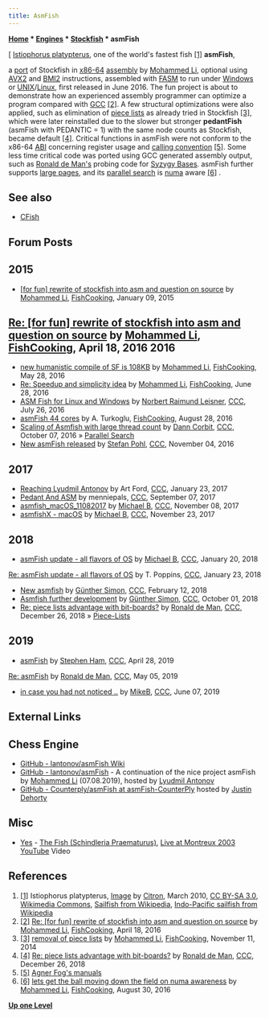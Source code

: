 ```yaml
---
title: AsmFish
---
```

**[Home](Home "Home") * [Engines](Engines "Engines") * [Stockfish](Stockfish "Stockfish") * asmFish**

\[ [Istiophorus platypterus](https://en.wikipedia.org/wiki/Indo-Pacific_sailfish), one of the world's fastest fish <a id="cite-note-1" href="#cite-ref-1">[1]</a>
**asmFish**,

a [port](Stockfish#ports "Stockfish") of Stockfish in [x86-64](X86-64 "X86-64") [assembly](Assembly "Assembly") by [Mohammed Li](index.php?title=Mohammed_Li&action=edit&redlink=1 "Mohammed Li (page does not exist)"), optional using [AVX2](AVX2 "AVX2") and [BMI2](BMI2 "BMI2") instructions, assembled with [FASM](https://en.wikipedia.org/wiki/FASM) to run under [Windows](Windows "Windows") or [UNIX](Unix "Unix")/[Linux](Linux "Linux"), first released in June 2016. The fun project is about to demonstrate how an experienced assembly programmer can optimize a program compared with [GCC](https://en.wikipedia.org/wiki/GNU_Compiler_Collection) <a id="cite-note-2" href="#cite-ref-2">[2]</a>. A few structural optimizations were also applied, such as elimination of [piece lists](Piece-Lists "Piece-Lists") as already tried in Stockfish <a id="cite-note-3" href="#cite-ref-3">[3]</a>, which were later reinstalled due to the slower but stronger **pedantFish** (asmFish with PEDANTIC = 1) with the same node counts as Stockfish, became default <a id="cite-note-4" href="#cite-ref-4">[4]</a>. Critical functions in asmFish were not conform to the x86-64 [ABI](https://en.wikipedia.org/wiki/Application_binary_interface) concerning register usage and [calling convention](https://en.wikipedia.org/wiki/Calling_convention) <a id="cite-note-5" href="#cite-ref-5">[5]</a>. Some less time critical code was ported using GCC generated assembly output, such as [Ronald de Man's](Ronald_de_Man "Ronald de Man") probing code for [Syzygy Bases](Syzygy_Bases "Syzygy Bases"). asmFish further supports [large pages](Memory#HugePages "Memory"), and its [parallel search](Parallel_Search "Parallel Search") is [numa](NUMA "NUMA") aware <a id="cite-note-6" href="#cite-ref-6">[6]</a> .

## See also

- [CFish](CFish "CFish")

## Forum Posts

## 2015

- [\[for fun\] rewrite of stockfish into asm and question on source](https://groups.google.com/d/msg/fishcooking/HKIYwO6pF-s/-DOONSK5F-IJ) by [Mohammed Li](index.php?title=Mohammed_Li&action=edit&redlink=1 "Mohammed Li (page does not exist)"), [FishCooking](Computer_Chess_Forums "Computer Chess Forums"), January 09, 2015

## [Re: \[for fun\] rewrite of stockfish into asm and question on source](https://groups.google.com/d/msg/fishcooking/HKIYwO6pF-s/p9t48jDZBAAJ) by [Mohammed Li](index.php?title=Mohammed_Li&action=edit&redlink=1 "Mohammed Li (page does not exist)"), [FishCooking](Computer_Chess_Forums "Computer Chess Forums"), April 18, 2016 2016

- [new humanistic compile of SF is 108KB](https://groups.google.com/d/msg/fishcooking/z2sd39wrUvw/j5RpSXGmBAAJ) by [Mohammed Li](index.php?title=Mohammed_Li&action=edit&redlink=1 "Mohammed Li (page does not exist)"), [FishCooking](Computer_Chess_Forums "Computer Chess Forums"), May 28, 2016
- [Re: Speedup and simplicity idea](https://groups.google.com/d/msg/fishcooking/_haJ_5DYm0w/w38-PxBlBgAJ) by [Mohammed Li](index.php?title=Mohammed_Li&action=edit&redlink=1 "Mohammed Li (page does not exist)"), [FishCooking](Computer_Chess_Forums "Computer Chess Forums"), June 28, 2016
- [ASM Fish for Linux and Windows](http://www.talkchess.com/forum/viewtopic.php?t=60945) by [Norbert Raimund Leisner](Norbert_Raimund_Leisner "Norbert Raimund Leisner"), [CCC](CCC "CCC"), July 26, 2016
- [asmFish 44 cores](https://groups.google.com/d/msg/fishcooking/dRYrmi0QTpo/3aSdxHdrEQAJ) by A. Turkoglu, [FishCooking](Computer_Chess_Forums "Computer Chess Forums"), August 28, 2016
- [Scaling of Asmfish with large thread count](http://www.talkchess.com/forum/viewtopic.php?t=61639) by [Dann Corbit](Dann_Corbit "Dann Corbit"), [CCC](CCC "CCC"), October 07, 2016 » [Parallel Search](Parallel_Search "Parallel Search")
- [New asmFish released](http://www.talkchess.com/forum/viewtopic.php?t=61961) by [Stefan Pohl](index.php?title=Stefan_Pohl&action=edit&redlink=1 "Stefan Pohl (page does not exist)"), [CCC](CCC "CCC"), November 04, 2016

## 2017

- [Reaching Lyudmil Antonov](http://www.talkchess.com/forum/viewtopic.php?t=62906) by Art Ford, [CCC](CCC "CCC"), January 23, 2017
- [Pedant And ASM](http://www.talkchess.com/forum3/viewtopic.php?f=2&t=65099) by menniepals, [CCC](CCC "CCC"), September 07, 2017
- [asmfish_macOS_11082017](http://www.talkchess.com/forum/viewtopic.php?t=65671) by [Michael B](Michael_Byrne "Michael Byrne"), [CCC](CCC "CCC"), November 08, 2017
- [asmfishX - macOS](http://www.talkchess.com/forum3/viewtopic.php?f=2&t=65797) by [Michael B](Michael_Byrne "Michael Byrne"), [CCC](CCC "CCC"), November 23, 2017

## 2018

- [asmFish update - all flavors of OS](http://www.talkchess.com/forum/viewtopic.php?t=66373) by [Michael B](Michael_Byrne "Michael Byrne"), [CCC](CCC "CCC"), January 20, 2018

[Re: asmFish update - all flavors of OS](http://www.talkchess.com/forum/viewtopic.php?t=66373&start=14) by T. Poppins, [CCC](CCC "CCC"), January 23, 2018

- [New asmfish](http://www.talkchess.com/forum/viewtopic.php?t=66570) by [Günther Simon](G%C3%BCnther_Simon "Günther Simon"), [CCC](CCC "CCC"), February 12, 2018
- [Asmfish further development](http://www.talkchess.com/forum3/viewtopic.php?f=2&t=68546) by [Günther Simon](G%C3%BCnther_Simon "Günther Simon"), [CCC](CCC "CCC"), October 01, 2018
- [Re: piece lists advantage with bit-boards?](http://www.talkchess.com/forum3/viewtopic.php?f=7&t=69364&start=12) by [Ronald de Man](Ronald_de_Man "Ronald de Man"), [CCC](CCC "CCC"), December 26, 2018 » [Piece-Lists](Piece-Lists "Piece-Lists")

## 2019

- [asmFish](http://www.talkchess.com/forum3/viewtopic.php?f=2&t=70614) by [Stephen Ham](index.php?title=Stephen_Ham&action=edit&redlink=1 "Stephen Ham (page does not exist)"), [CCC](CCC "CCC"), April 28, 2019

[Re: asmFish](http://www.talkchess.com/forum3/viewtopic.php?f=2&t=70614&start=13) by [Ronald de Man](Ronald_de_Man "Ronald de Man"), [CCC](CCC "CCC"), May 05, 2019

- [in case you had not noticed ..](http://www.talkchess.com/forum3/viewtopic.php?f=2&t=70944) by [MikeB](Michael_Byrne "Michael Byrne"), [CCC](CCC "CCC"), June 07, 2019

## External Links

## Chess Engine

- [GitHub - lantonov/asmFish Wiki](https://github.com/lantonov/asmFish/wiki)
- [GitHub - lantonov/asmFish](https://github.com/lantonov/asmFish) - A continuation of the nice project asmFish by [Mohammed Li](index.php?title=Mohammed_Li&action=edit&redlink=1 "Mohammed Li (page does not exist)") (07.08.2019), hosted by [Lyudmil Antonov](Lyudmil_Antonov "Lyudmil Antonov")
- [GitHub - Counterply/asmFish at asmFish-CounterPly](https://github.com/Counterply/asmFish/tree/asmFish-CounterPly) hosted by [Justin Dehorty](index.php?title=Justin_Dehorty&action=edit&redlink=1 "Justin Dehorty (page does not exist)")

## Misc

- [Yes](Category:Yes "Category:Yes") - [The Fish (Schindleria Praematurus)](<https://en.wikipedia.org/wiki/Fragile_(Yes_album)#Songs>), [Live at Montreux 2003](https://en.wikipedia.org/wiki/Live_at_Montreux_2003) [YouTube](https://en.wikipedia.org/wiki/YouTube) Video

## References

1. <a id="cite-ref-1" href="#cite-note-1">[1]</a> Istiophorus platypterus, [Image](https://commons.wikimedia.org/wiki/File:Istiophorus_platypterus.jpg) by [Citron](https://commons.wikimedia.org/wiki/User:Citron), March 2010, [CC BY-SA 3.0](https://creativecommons.org/licenses/by-sa/3.0/deed.en), [Wikimedia Commons](https://en.wikipedia.org/wiki/Wikimedia_Commons), [Sailfish from Wikipedia](https://en.wikipedia.org/wiki/Sailfish), [Indo-Pacific sailfish from Wikipedia](https://en.wikipedia.org/wiki/Indo-Pacific_sailfish)
1. <a id="cite-ref-2" href="#cite-note-2">[2]</a> [Re: \[for fun\] rewrite of stockfish into asm and question on source](https://groups.google.com/d/msg/fishcooking/HKIYwO6pF-s/p9t48jDZBAAJ) by [Mohammed Li](index.php?title=Mohammed_Li&action=edit&redlink=1 "Mohammed Li (page does not exist)"), [FishCooking](Computer_Chess_Forums "Computer Chess Forums"), April 18, 2016
1. <a id="cite-ref-3" href="#cite-note-3">[3]</a> [removal of piece lists](https://groups.google.com/d/msg/fishcooking/aJEf-_SmpWY/TARC-1aPGzYJ) by [Mohammed Li](index.php?title=Mohammed_Li&action=edit&redlink=1 "Mohammed Li (page does not exist)"), [FishCooking](Computer_Chess_Forums "Computer Chess Forums"), November 11, 2014
1. <a id="cite-ref-4" href="#cite-note-4">[4]</a> [Re: piece lists advantage with bit-boards?](http://www.talkchess.com/forum3/viewtopic.php?f=7&t=69364&start=12) by [Ronald de Man](Ronald_de_Man "Ronald de Man"), [CCC](CCC "CCC"), December 26, 2018
1. <a id="cite-ref-5" href="#cite-note-5">[5]</a> [Agner Fog's manuals](http://www.agner.org/optimize/#manuals)
1. <a id="cite-ref-6" href="#cite-note-6">[6]</a> [lets get the ball moving down the field on numa awareness](https://groups.google.com/d/msg/fishcooking/ezt6MrAuXqs/qIR2HEciEgAJ) by [Mohammed Li](index.php?title=Mohammed_Li&action=edit&redlink=1 "Mohammed Li (page does not exist)"), [FishCooking](Computer_Chess_Forums "Computer Chess Forums"), August 30, 2016

**[Up one Level](Stockfish "Stockfish")**

